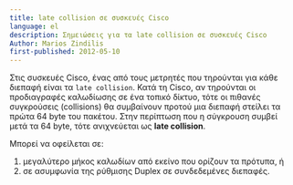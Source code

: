 ```yaml
---
title: late collision σε συσκευές Cisco
language: el
description: Σημειώσεις για τα late collision σε συσκευές Cisco
Author: Marios Zindilis
first-published: 2012-05-10
---
```


Στις συσκευές Cisco, ένας από τους μετρητές που τηρούνται για κάθε 
διεπαφή είναι τα `late collision`. Κατά τη Cisco, αν τηρούνται οι 
προδιαγραφές καλωδίωσης σε ένα τοπικό δίκτυο, τότε οι πιθανές 
συγκρούσεις (collisions) θα συμβαίνουν προτού μια διεπαφή στείλει τα 
πρώτα 64 byte του πακέτου. Στην περίπτωση που η σύγκρουση συμβεί μετά 
τα 64 byte, τότε ανιχνεύεται ως **late collision**.

Μπορεί να οφείλεται σε:

1.  μεγαλύτερο μήκος καλωδίων από εκείνο που ορίζουν τα πρότυπα, ή
2.  σε ασυμφωνία της ρύθμισης Duplex σε συνδεδεμένες διεπαφές. 
